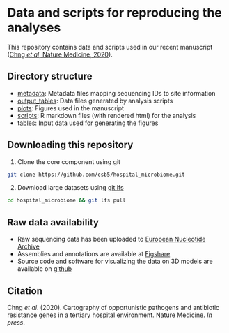 # Data and scripts for reproducing the analyses

This repository contains data and scripts used in our recent manuscript ([Chng *et al*, Nature Medicine, 2020](#citation)).

## Directory structure

 - [metadata](metadata): Metadata files mapping sequencing IDs to site information
 - [output_tables](output_tables): Data files generated by analysis scripts
 - [plots](plots): Figures used in the manuscript
 - [scripts](scripts): R markdown files (with rendered html) for the analysis
 - [tables](tables): Input data used for generating the figures
 
## Downloading this repository

1. Clone the core component using git
```sh
git clone https://github.com/csb5/hospital_microbiome.git
```

2. Download large datasets using [git lfs](https://git-lfs.github.com/)
```sh
cd hospital_microbiome && git lfs pull
```

## Raw data availability

 - Raw sequencing data has been uploaded to [European Nucleotide Archive](https://www.ebi.ac.uk/ena/data/view/PRJEB31632)
 - Assemblies and annotations are available at [Figshare](https://figshare.com/articles/Cartography_of_opportunistic_pathogens_and_antibiotic_resistance_genes_in_a_tertiary_hospital_environment/11683350)
 - Source code and software for visualizing the data on 3D models are available on [github](https://github.com/CSB5/hospital_microbiome_explorer)

## Citation

Chng *et al*. (2020). Cartography of opportunistic pathogens and antibiotic resistance genes in a tertiary hospital environment. Nature Medicine. *In press*.

